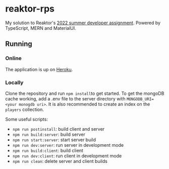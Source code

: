 # reaktor-rps

My solution to Reaktor's [2022 summer developer assignment](https://www.reaktor.com/assignment-2022-developers/). Powered by TypeScript, MERN and MaterialUI.

## Running
### Online

The application is up on [Heroku](https://reaktor-rps-2022.herokuapp.com/).

### Locally

Clone the repository and run `npm install`to get started. To get the mongoDB cache working, add a .env file to the server directory with `MONGODB_URI=<your monogdb uri>`. It is also recommended to create an index on the `players` collection. 

Some useful scripts:

- `npm run postinstall`: build client and server
- `npm run build:server`: build server
- `npm run start:server`: start server build
- `npm run dev:server`: run server in development mode
- `npm run build:client`: build client
- `npm run dev:client`: run client in development mode
- `npm run clean`: delete server and client builds
